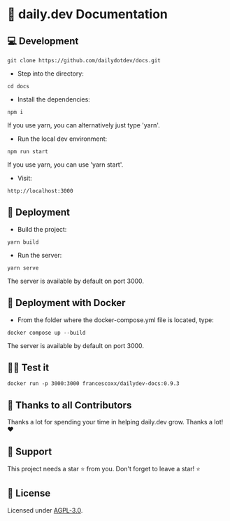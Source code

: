 # 📝 daily.dev Documentation

## 💻 Development

```
git clone https://github.com/dailydotdev/docs.git
```

* Step into the directory:
```
cd docs
```

* Install the dependencies:
```
npm i 
```
If you use yarn, you can alternatively just type 'yarn'.

* Run the local dev environment:
```
npm run start
```
If you use yarn, you can use 'yarn start'.

* Visit:
```
http://localhost:3000
```

## 🚀 Deployment

* Build the project:

```
yarn build
```
* Run the server:

```
yarn serve
```
The server is available by default on port 3000.

## 🐳 Deployment with Docker

* From the folder where the docker-compose.yml file is located, type:

```
docker compose up --build
```
The server is available by default on port 3000.

## 👨‍💻 Test it
```
docker run -p 3000:3000 francescoxx/dailydev-docs:0.9.3
```

## 🙏 Thanks to all Contributors
Thanks a lot for spending your time in helping daily.dev grow. Thanks a lot! ❤️

## 🤝 Support
This project needs a star ⭐️ from you. Don't forget to leave a star! ⭐️


## 📑 License
Licensed under [AGPL-3.0](https://github.com/dailydotdev/daily/blob/master/LICENSE).
